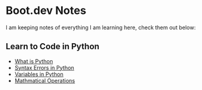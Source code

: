 # Boot.dev Notes

I am keeping notes of everything I am learning here, check them out below:

## Learn to Code in Python

- [What is Python](What_is_Python.md)
- [Syntax Errors in Python](syntax_errors.md)
- [Variables in Python](variables.md)
- [Mathmatical Operations](math_operators.md)



